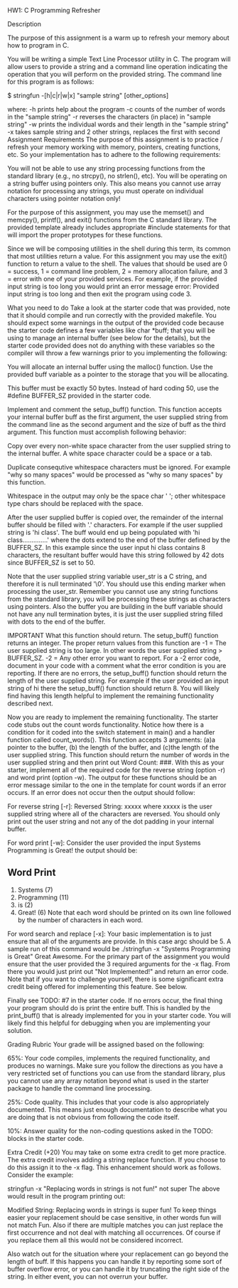 HW1: C Programming Refresher

Description

The purpose of this assignment is a warm up to refresh your memory about how to program in C.

You will be writing a simple Text Line Processor utility in C. The program will allow users to provide a string and a command line operation indicating the operation that you will perform on the provided string. The command line for this program is as follows:

$ stringfun -[h|c|r|w|x] "sample string" [other_options]

where:
  -h    prints help about the program
  -c    counts of the number of words in the "sample string"
  -r    reverses the characters (in place) in "sample string" 
  -w    prints the individual words and their length in the "sample string"
  -x    takes sample string and 2 other strings, replaces the first with second
Assignment Requirements
The purpose of this assignment is to practice / refresh your memory working with memory, pointers, creating functions, etc. So your implementation has to adhere to the following requirements:

You will not be able to use any string processing functions from the standard library (e.g., no strcpy(), no strlen(), etc). You will be operating on a string buffer using pointers only. This also means you cannot use array notation for processing any strings, you must operate on individual characters using pointer notation only!

For the purpose of this assignment, you may use the memset() and memcpy(), printf(), and exit() functions from the C standard library. The provided template already includes appropriate #include statements for that will import the proper prototypes for these functions.

Since we will be composing utilities in the shell during this term, its common that most utilities return a value. For this assignment you may use the exit() function to return a value to the shell. The values that should be used are 0 = success, 1 = command line problem, 2 = memory allocation failure, and 3 = error with one of your provided services. For example, if the provided input string is too long you would print an error message error: Provided input string is too long and then exit the program using code 3.

What you need to do
Take a look at the starter code that was provided, note that it should compile and run correctly with the provided makefile. You should expect some warnings in the output of the provided code because the starter code defines a few variables like char *buff; that you will be using to manage an internal buffer (see below for the details), but the starter code provided does not do anything with these variables so the compiler will throw a few warnings prior to you implementing the following:

You will allocate an internal buffer using the malloc() function. Use the provided buff variable as a pointer to the storage that you will be allocating.

This buffer must be exactly 50 bytes. Instead of hard coding 50, use the #define BUFFER_SZ provided in the starter code.

Implement and comment the setup_buff() function. This function accepts your internal buffer buff as the first argument, the user supplied string from the command line as the second argument and the size of buff as the third argument. This function must accomplish following behavior:

Copy over every non-white space character from the user supplied string to the internal buffer. A white space character could be a space or a tab.

Duplicate consequtive whitespace characters must be ignored. For example "why   so    many     spaces" would be processed as "why so many spaces" by this function.

Whitespace in the output may only be the space char ' '; other whitespace type chars should be replaced with the space.

After the user supplied buffer is copied over, the remainder of the internal buffer should be filled with '.' characters. For example if the user supplied string is 'hi class'. The buff would end up being populated with 'hi class..............' where the dots extend to the end of the buffer defined by the BUFFER_SZ. In this example since the user input hi class contains 8 characters, the resultant buffer would have this string followed by 42 dots since BUFFER_SZ is set to 50.

Note that the user supplied string variable user_str is a C string, and therefore it is null terminated '\0'. You should use this ending marker when processing the user_str. Remember you cannot use any string functions from the standard library, you will be processing these strings as characters using pointers. Also the buffer you are building in the buff variable should not have any null termination bytes, it is just the user supplied string filled with dots to the end of the buffer.

IMPORTANT What this function should return. The setup_buff() function returns an integer. The proper return values from this function are -1 = The user supplied string is too large. In other words the user supplied string > BUFFER_SZ. -2 = Any other error you want to report. For a -2 error code, document in your code with a comment what the error condition is you are reporting. If there are no errors, the setup_buff() function should return the length of the user supplied string. For example if the user provided an input string of hi there the setup_buff() function should return 8. You will likely find having this length helpful to implement the remaining functionality described next.

Now you are ready to implement the remaining functionality. The starter code stubs out the count words functionality. Notice how there is a condition for it coded into the switch statement in main() and a handler function called count_words(). This function accepts 3 arguments: (a)a pointer to the buffer, (b) the length of the buffer, and (c)the length of the user supplied string. This function should return the number of words in the user supplied string and then print out Word Count: ###. With this as your starter, implement all of the required code for the reverse string (option -r) and word print (option -w). The output for these functions should be an error message similar to the one in the template for count words if an error occurs. If an error does not occur then the output should follow:

For reverse string [-r]: Reversed String: xxxxx where xxxxx is the user supplied string where all of the characters are reversed. You should only print out the user string and not any of the dot padding in your internal buffer.

For word print [-w]: Consider the user provided the input Systems Programming is Great! the output should be:

Word Print
----------
1. Systems (7)
2. Programming (11)
3. is (2)
4. Great! (6)
Note that each word should be printed on its own line followed by the number of characters in each word.

For word search and replace [-x]: Your basic implementation is to just ensure that all of the arguments are provide. In this case argc should be 5. A sample run of this command would be ./stringfun -x "Systems Programming is Great" Great Awesome. For the primary part of the assignment you would ensure that the user provided the 3 required arguments for the -x flag. From there you would just print out "Not Implemented!" and return an error code. Note that if you want to challenge yourself, there is some significant extra credit being offered for implementing this feature. See below.

Finally see TODO: #7 in the starter code. If no errors occur, the final thing your program should do is print the entire buff. This is handled by the print_buff() that is already implemented for you in your starter code. You will likely find this helpful for debugging when you are implementing your solution.

Grading Rubric
Your grade will be assigned based on the following:

65%: Your code compiles, implements the required functionality, and produces no warnings. Make sure you follow the directions as you have a very restricted set of functions you can use from the standard library, plus you cannot use any array notation beyond what is used in the starter package to handle the command line processing.

25%: Code quality. This includes that your code is also appropriately documented. This means just enough documentation to describe what you are doing that is not obvious from following the code itself.

10%: Answer quality for the non-coding questions asked in the TODO: blocks in the starter code.

Extra Credit (+20)
You may take on some extra credit to get more practice. The extra credit involves adding a string replace function. If you choose to do this assign it to the -x flag. This enhancement should work as follows. Consider the example:

stringfun -x "Replacing words in strings is not fun!" not super
The above would result in the program printing out:

Modified String: Replacing words in strings is super fun!
To keep things easier your replacement should be case sensitive, in other words fun will not match Fun. Also if there are multiple matches you can just replace the first occurrence and not deal with matching all occurrences. Of course if you replace them all this would not be considered incorrect.

Also watch out for the situation where your replacement can go beyond the length of buff. If this happens you can handle it by reporting some sort of buffer overflow error, or you can handle it by truncating the right side of the string. In either event, you can not overrun your buffer.

